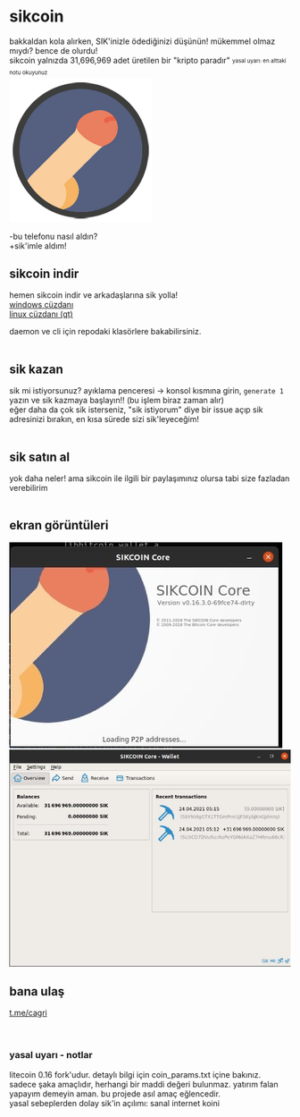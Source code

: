 # sikcoin

bakkaldan kola alırken, SIK'inizle ödediğinizi düşünün! mükemmel olmaz mıydı? bence de olurdu!<br>
sikcoin yalnızda 31,696,969 adet üretilen bir "kripto paradır" <sub><sup>yasal uyarı: en alttaki notu okuyunuz</sup></sub><br>
![Sikcoin Icon](/sikcoin_icon.png)<br>

-bu telefonu nasıl aldın?<br>
+sik'imle aldım!

## sikcoin indir
hemen sikcoin indir ve arkadaşlarına sik yolla!<br>
[windows cüzdanı](https://raw.githubusercontent.com/sh4dowb/sikcoin/main/windows/sikcoin-qt.exe)<br>
[linux cüzdanı (qt)](https://raw.githubusercontent.com/sh4dowb/sikcoin/main/linux/sikcoin-qt)

daemon ve cli için repodaki klasörlere bakabilirsiniz.<br><br>

## sik kazan
sik mi istiyorsunuz? ayıklama penceresi -> konsol kısmına girin, `generate 1` yazın ve sik kazmaya başlayın!! (bu işlem biraz zaman alır)<br>
eğer daha da çok sik isterseniz, "sik istiyorum" diye bir issue açıp sik adresinizi bırakın, en kısa sürede sizi sik'leyeceğim!<br><br>

## sik satın al
yok daha neler! ama sikcoin ile ilgili bir paylaşımınız olursa tabi size fazladan verebilirim<br><br>

## ekran görüntüleri
![Sikcoin 1](/sikcoin_1.jpg)<br>
![Sikcoin 2](/sikcoin_2.jpg)<br>

## bana ulaş
[t.me/cagri](https://t.me/cagri)<br><br><br>

### yasal uyarı - notlar
litecoin 0.16 fork'udur. detaylı bilgi için coin_params.txt içine bakınız.<br>
sadece şaka amaçlıdır, herhangi bir maddi değeri bulunmaz. yatırım falan yapayım demeyin aman. bu projede asıl amaç eğlencedir.<br>
yasal sebeplerden dolay sik'in açılımı: sanal internet koini
